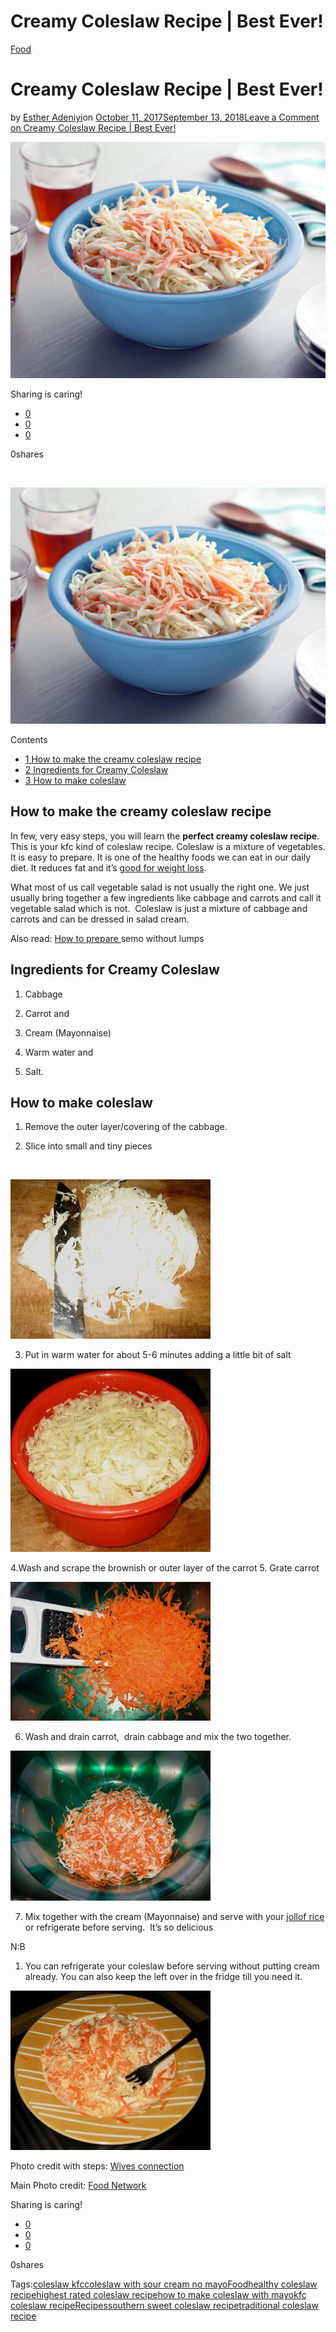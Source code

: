 # Creamy Coleslaw Recipe | Best Ever!

[Food](https://estheradeniyi.com/category/food/)
# Creamy Coleslaw Recipe | Best Ever!

by [Esther Adeniyi](https://estheradeniyi.com/author/esther-adeniyi/)on [October 11, 2017September 13, 2018](https://estheradeniyi.com/creamy-coleslaw-recipe/)[Leave a Comment on Creamy Coleslaw Recipe | Best Ever!](https://estheradeniyi.com/creamy-coleslaw-recipe/#respond)

![](images\Coleslaw.jpeg)

Sharing is caring!

- [0](https://www.facebook.com/sharer/sharer.php?u=https%3A%2F%2Festheradeniyi.com%2Fcreamy-coleslaw-recipe%2F&amp;t=Creamy%20Coleslaw%20Recipe%20%7C%20Best%20Ever%21)
- [0](https://twitter.com/intent/tweet?text=Creamy%20Coleslaw%20Recipe%20%7C%20Best%20Ever%21&amp;url=https%3A%2F%2Festheradeniyi.com%2Fcreamy-coleslaw-recipe%2F)
- [0](#)

0shares

&#xA0;

[![Coleslaw recipe](images\Coleslaw.jpeg)](images\Coleslaw.jpeg)

Contents

- [1 How to make the creamy coleslaw recipe](#How_to_make_the_creamy_coleslaw_recipe)
- [2 Ingredients for Creamy Coleslaw](#Ingredients_for_Creamy_Coleslaw)
- [3 How to make coleslaw](#How_to_make_coleslaw)

## How to make the creamy coleslaw recipe

In few, very easy steps, you will learn the **perfect creamy coleslaw recipe**. This is your kfc kind of coleslaw recipe. Coleslaw is a mixture of vegetables. It is easy to prepare. It is one of the healthy foods we can eat in our daily diet. It reduces fat and it&#x2019;s [good for weight loss](https://www.estheradeniyi.com/lose-weight-by-just-walking-no-gym-no).

What most of us call vegetable salad is not usually the right one. We just usually bring together a few ingredients like cabbage and carrots and call it vegetable salad which is not. &#xA0;Coleslaw is just a mixture of cabbage and carrots and can be dressed in salad cream.

Also read: [How to prepare ](https://estheradeniyi.com/smooth-lumpless-semo-in-10-minutes/)semo without lumps

## Ingredients for Creamy Coleslaw

1. Cabbage

2. Carrot and

3. Cream (Mayonnaise)

4. Warm water and

5. Salt.

## How to make coleslaw

1. Remove the outer layer/covering of the cabbage.

2. Slice into small and tiny pieces

&#xA0;

[![](images\chopping2Bcabbage2Bfor2Bcole2Bslaw.jpg)](images\chopping2Bcabbage2Bfor2Bcole2Bslaw.jpg)

3. Put in warm water for about 5-6 minutes adding a little bit of salt

[![](images\chopped2Bcabbage2Bsoaked2Bin2Bsalted2Bwarm2Bwater.jpg)](images\chopped2Bcabbage2Bsoaked2Bin2Bsalted2Bwarm2Bwater.jpg)

4.Wash and scrape the brownish or outer layer of the carrot
 5. Grate carrot

[![](images\grating2Bclean2Bcarrots2Bfor2Bcole2Bslaw2Bmaking.jpg)](images\grating2Bclean2Bcarrots2Bfor2Bcole2Bslaw2Bmaking.jpg)

6. Wash and drain carrot, &#xA0;drain cabbage and mix the two together.

[![](images\cole2Bslaw2Bwith2Bmore2Bcarrots2Bthan2Busual.jpg)](https://1.bp.blogspot.com/-IdCObKXpWnI/WdFH7XJvT8I/AAAAAAAAAH4/HUTpGUqzEBkWfwch6zoR9xCk8S3yAdd_wCLcBGAs/s1600/cole%252Bslaw%252Bwith%252Bmore%252Bcarrots%252Bthan%252Busual.jpg)

7. Mix together with the cream (Mayonnaise) and serve with your [jollof rice](https://www.estheradeniyi.com/nigerian-party-jollof-rice-step-by-step) or refrigerate before serving. &#xA0;It&#x2019;s so delicious

N:B

1. You can refrigerate your coleslaw before serving without putting cream already. You can also keep the left over in the fridge till you need it.

[![](images\Enjoying2Bmy2Bcole2Bslaw2Bwithout2Bjollof2Brice.jpg)](images\Enjoying2Bmy2Bcole2Bslaw2Bwithout2Bjollof2Brice.jpg)

Photo credit with steps: [Wives connection](http://www.wivestownhallconnection.com/)

Main Photo credit: [Food Network](http://www.foodnetwork.com/recipes/bobby-flay/creamy-cole-slaw-recipe-1942541)

Sharing is caring!

- [0](https://www.facebook.com/sharer/sharer.php?u=https%3A%2F%2Festheradeniyi.com%2Fcreamy-coleslaw-recipe%2F&amp;t=Creamy%20Coleslaw%20Recipe%20%7C%20Best%20Ever%21)
- [0](https://twitter.com/intent/tweet?text=Creamy%20Coleslaw%20Recipe%20%7C%20Best%20Ever%21&amp;url=https%3A%2F%2Festheradeniyi.com%2Fcreamy-coleslaw-recipe%2F)
- [0](#)

0shares

Tags:[coleslaw kfc](https://estheradeniyi.com/tag/coleslaw-kfc/)[coleslaw with sour cream no mayo](https://estheradeniyi.com/tag/coleslaw-with-sour-cream-no-mayo/)[Food](https://estheradeniyi.com/tag/food/)[healthy coleslaw recipe](https://estheradeniyi.com/tag/healthy-coleslaw-recipe/)[highest rated coleslaw recipe](https://estheradeniyi.com/tag/highest-rated-coleslaw-recipe/)[how to make coleslaw with mayo](https://estheradeniyi.com/tag/how-to-make-coleslaw-with-mayo/)[kfc coleslaw recipe](https://estheradeniyi.com/tag/kfc-coleslaw-recipe/)[Recipes](https://estheradeniyi.com/tag/recipes/)[southern sweet coleslaw recipe](https://estheradeniyi.com/tag/southern-sweet-coleslaw-recipe/)[traditional coleslaw recipe](https://estheradeniyi.com/tag/traditional-coleslaw-recipe/)
